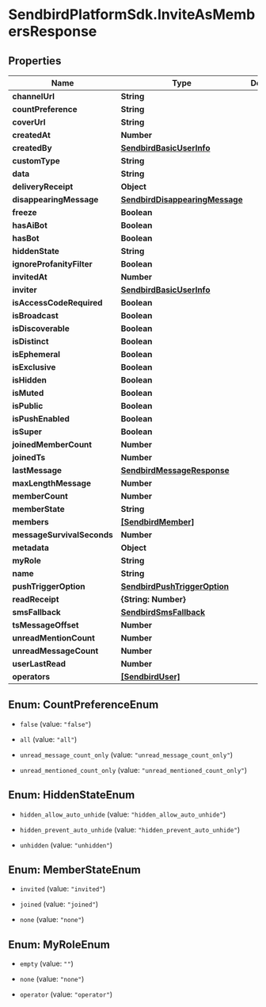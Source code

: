 # SendbirdPlatformSdk.InviteAsMembersResponse

## Properties

Name | Type | Description | Notes
------------ | ------------- | ------------- | -------------
**channelUrl** | **String** |  | 
**countPreference** | **String** |  | [optional] 
**coverUrl** | **String** |  | [optional] 
**createdAt** | **Number** |  | [optional] 
**createdBy** | [**SendbirdBasicUserInfo**](SendbirdBasicUserInfo.md) |  | [optional] 
**customType** | **String** |  | [optional] 
**data** | **String** |  | [optional] 
**deliveryReceipt** | **Object** |  | [optional] 
**disappearingMessage** | [**SendbirdDisappearingMessage**](SendbirdDisappearingMessage.md) |  | [optional] 
**freeze** | **Boolean** |  | [optional] 
**hasAiBot** | **Boolean** |  | [optional] 
**hasBot** | **Boolean** |  | [optional] 
**hiddenState** | **String** |  | [optional] 
**ignoreProfanityFilter** | **Boolean** |  | [optional] 
**invitedAt** | **Number** |  | [optional] 
**inviter** | [**SendbirdBasicUserInfo**](SendbirdBasicUserInfo.md) |  | [optional] 
**isAccessCodeRequired** | **Boolean** |  | [optional] 
**isBroadcast** | **Boolean** |  | [optional] 
**isDiscoverable** | **Boolean** |  | [optional] 
**isDistinct** | **Boolean** |  | [optional] 
**isEphemeral** | **Boolean** |  | [optional] 
**isExclusive** | **Boolean** |  | [optional] 
**isHidden** | **Boolean** |  | [optional] 
**isMuted** | **Boolean** |  | [optional] 
**isPublic** | **Boolean** |  | [optional] 
**isPushEnabled** | **Boolean** |  | [optional] 
**isSuper** | **Boolean** |  | [optional] 
**joinedMemberCount** | **Number** |  | [optional] 
**joinedTs** | **Number** |  | [optional] 
**lastMessage** | [**SendbirdMessageResponse**](SendbirdMessageResponse.md) |  | [optional] 
**maxLengthMessage** | **Number** |  | [optional] 
**memberCount** | **Number** |  | [optional] 
**memberState** | **String** |  | [optional] 
**members** | [**[SendbirdMember]**](SendbirdMember.md) |  | [optional] 
**messageSurvivalSeconds** | **Number** |  | [optional] 
**metadata** | **Object** |  | [optional] 
**myRole** | **String** |  | [optional] 
**name** | **String** |  | [optional] 
**pushTriggerOption** | [**SendbirdPushTriggerOption**](SendbirdPushTriggerOption.md) |  | [optional] 
**readReceipt** | **{String: Number}** |  | [optional] 
**smsFallback** | [**SendbirdSmsFallback**](SendbirdSmsFallback.md) |  | [optional] 
**tsMessageOffset** | **Number** |  | [optional] 
**unreadMentionCount** | **Number** |  | [optional] 
**unreadMessageCount** | **Number** |  | [optional] 
**userLastRead** | **Number** |  | [optional] 
**operators** | [**[SendbirdUser]**](SendbirdUser.md) |  | [optional] 



## Enum: CountPreferenceEnum


* `false` (value: `"false"`)

* `all` (value: `"all"`)

* `unread_message_count_only` (value: `"unread_message_count_only"`)

* `unread_mentioned_count_only` (value: `"unread_mentioned_count_only"`)





## Enum: HiddenStateEnum


* `hidden_allow_auto_unhide` (value: `"hidden_allow_auto_unhide"`)

* `hidden_prevent_auto_unhide` (value: `"hidden_prevent_auto_unhide"`)

* `unhidden` (value: `"unhidden"`)





## Enum: MemberStateEnum


* `invited` (value: `"invited"`)

* `joined` (value: `"joined"`)

* `none` (value: `"none"`)





## Enum: MyRoleEnum


* `empty` (value: `""`)

* `none` (value: `"none"`)

* `operator` (value: `"operator"`)




